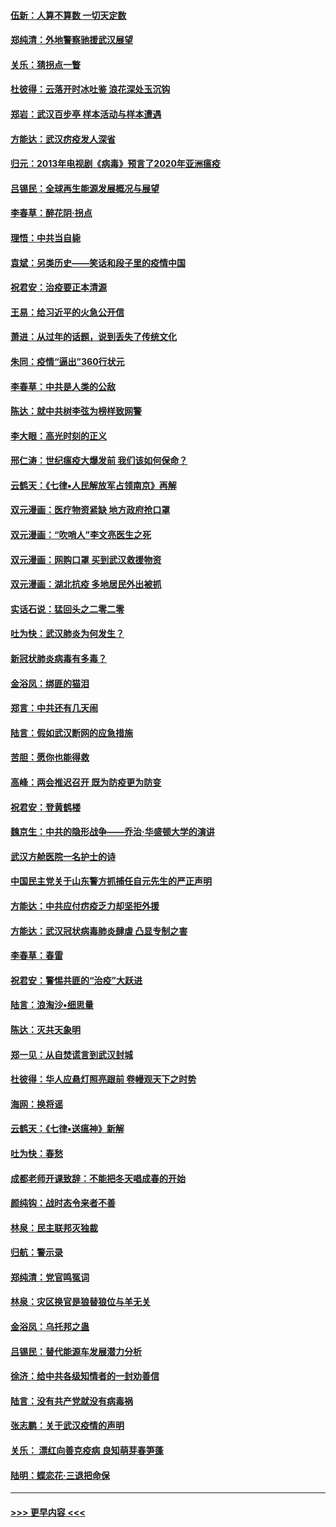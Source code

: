 #### [伍新：人算不算数 一切天定数](../pages/nsc993/n11893372.md?t=02252202) 
#### [郑纯清：外地警察驰援武汉展望](../pages/nsc993/n11893115.md?t=02252202) 
#### [关乐：猜拐点一瞥](../pages/nsc993/n11893020.md?t=02252202) 
#### [杜彼得：云落开时冰吐鉴 浪花深处玉沉钩](../pages/nsc993/n11892107.md?t=02252202) 
#### [郑岩：武汉百步亭 样本活动与样本遭遇](../pages/nsc993/n11892310.md?t=02252202) 
#### [方能达：武汉疠疫发人深省](../pages/nsc993/n11891376.md?t=02252202) 
#### [归元：2013年电视剧《病毒》预言了2020年亚洲瘟疫](../pages/nsc993/n11891126.md?t=02252202) 
#### [吕锡民：全球再生能源发展概况与展望](../pages/nsc993/n11890613.md?t=02252202) 
#### [李春草：醉花阴·拐点](../pages/nsc993/n11890567.md?t=02252202) 
#### [理悟：中共当自毙](../pages/nsc993/n11890559.md?t=02252202) 
#### [袁斌：另类历史——笑话和段子里的疫情中国](../pages/nsc993/n11889243.md?t=02252202) 
#### [祝君安：治疫要正本清源](../pages/nsc993/n11889085.md?t=02252202) 
#### [王易：给习近平的火急公开信](../pages/nsc993/n11888225.md?t=02252202) 
#### [萧进：从过年的话题，说到丢失了传统文化](../pages/nsc993/n11887732.md?t=02252202) 
#### [朱同：疫情“逼出”360行状元](../pages/nsc993/n11887678.md?t=02252202) 
#### [李春草：中共是人类的公敌](../pages/nsc993/n11887656.md?t=02252202) 
#### [陈达：就中共树李弦为榜样致网警](../pages/nsc993/n11887625.md?t=02252202) 
#### [李大眼：高光时刻的正义](../pages/nsc993/n11887585.md?t=02252202) 
#### [邢仁涛：世纪瘟疫大爆发前 我们该如何保命？](../pages/nsc993/n11887535.md?t=02252202) 
#### [云鹤天：《七律▪人民解放军占领南京》再解](../pages/nsc993/n11887524.md?t=02252202) 
#### [双元漫画：医疗物资紧缺 地方政府抢口罩](../pages/nsc993/n11884744.md?t=02252202) 
#### [双元漫画：“吹哨人”李文亮医生之死](../pages/nsc993/n11884705.md?t=02252202) 
#### [双元漫画：网购口罩 买到武汉救援物资](../pages/nsc993/n11884670.md?t=02252202) 
#### [双元漫画：湖北抗疫 多地居民外出被抓](../pages/nsc993/n11884643.md?t=02252202) 
#### [实话石说：猛回头之二零二零](../pages/nsc993/n11883968.md?t=02252202) 
#### [吐为快：武汉肺炎为何发生？](../pages/nsc993/n11882180.md?t=02252202) 
#### [新冠状肺炎病毒有多毒？](../pages/nsc993/n11881790.md?t=02252202) 
#### [金浴凤：绑匪的猫泪](../pages/nsc993/n11880664.md?t=02252202) 
#### [郑言：中共还有几天闹](../pages/nsc993/n11880645.md?t=02252202) 
#### [陆言：假如武汉断网的应急措施](../pages/nsc993/n11880619.md?t=02252202) 
#### [苦胆：愿你也能得救](../pages/nsc993/n11880601.md?t=02252202) 
#### [高峰：两会推迟召开  既为防疫更为防变](../pages/nsc993/n11879977.md?t=02252202) 
#### [祝君安：登黄鹤楼](../pages/nsc993/n11880583.md?t=02252202) 
#### [魏京生：中共的隐形战争——乔治‧华盛顿大学的演讲](../pages/nsc993/n11879765.md?t=02252202) 
#### [武汉方舱医院一名护士的诗](../pages/nsc993/n11878480.md?t=02252202) 
#### [中国民主党关于山东警方抓捕任自元先生的严正声明](../pages/nsc993/n11877506.md?t=02252202) 
#### [方能达：中共应付疠疫乏力却坚拒外援](../pages/nsc993/n11877497.md?t=02252202) 
#### [方能达：武汉冠状病毒肺炎肆虐 凸显专制之害](../pages/nsc993/n11877475.md?t=02252202) 
#### [李春草：春雷](../pages/nsc993/n11876287.md?t=02252202) 
#### [祝君安：警惕共匪的“治疫”大跃进](../pages/nsc993/n11876084.md?t=02252202) 
#### [陆言：浪淘沙•细思量](../pages/nsc993/n11876071.md?t=02252202) 
#### [陈达：灭共天象明](../pages/nsc993/n11876063.md?t=02252202) 
#### [郑一见：从自焚谎言到武汉封城](../pages/nsc993/n11875621.md?t=02252202) 
#### [杜彼得：华人应悬灯照亮跟前 卷幔观天下之时势](../pages/nsc993/n11874822.md?t=02252202) 
#### [海网：换将谣](../pages/nsc993/n11873712.md?t=02252202) 
#### [云鹤天：《七律▪送瘟神》新解](../pages/nsc993/n11873598.md?t=02252202) 
#### [吐为快：春愁](../pages/nsc993/n11872801.md?t=02252202) 
#### [成都老师开课致辞：不能把冬天唱成春的开始](../pages/nsc993/n11872653.md?t=02252202) 
#### [颜纯钩：战时态令来者不善](../pages/nsc993/n11872011.md?t=02252202) 
#### [林泉：民主联邦灭独裁](../pages/nsc993/n11870998.md?t=02252202) 
#### [归航：警示录](../pages/nsc993/n11870963.md?t=02252202) 
#### [郑纯清：党官鸣冤词](../pages/nsc993/n11870938.md?t=02252202) 
#### [林泉：灾区换官是狼替狼位与羊无关](../pages/nsc993/n11870896.md?t=02252202) 
#### [金浴凤：乌托邦之蛊](../pages/nsc993/n11870879.md?t=02252202) 
#### [吕锡民：替代能源车发展潜力分析](../pages/nsc993/n11870656.md?t=02252202) 
#### [徐济：给中共各级知情者的一封劝善信](../pages/nsc993/n11868561.md?t=02252202) 
#### [陆言：没有共产党就没有病毒祸](../pages/nsc993/n11868232.md?t=02252202) 
#### [张志鹏：关于武汉疫情的声明](../pages/nsc993/n11867182.md?t=02252202) 
#### [关乐： 漂红向善克疫病 良知萌芽春笋蓬](../pages/nsc993/n11865710.md?t=02252202) 
#### [陆明：蝶恋花‧三退把命保](../pages/nsc993/n11865673.md?t=02252202) 

----
#### [ >>> 更早内容 <<< ](../indexes/nsc993-earlier.md)
